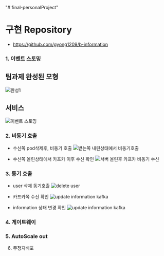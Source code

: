 "# final-personalProject" 

# 구현 Repository
- https://github.com/gyong1209/b-information

### 1. 이벤트 스토밍

## 팀과제 완성된 모형
![완성1](https://user-images.githubusercontent.com/25577890/91920135-1f0f4280-ed03-11ea-8a73-a0f939928ead.PNG)

## 서비스 
![이벤트 스토밍](https://user-images.githubusercontent.com/53261680/92063969-6109b880-edd7-11ea-8a30-73afb2a287c8.PNG)

### 2. 비동기 호출
 - 수신쪽 pod삭제후, 비동기 호출
![받는쪽 내린상태에서 비동기호출](https://user-images.githubusercontent.com/53261680/92065267-543a9400-edda-11ea-83b3-9c08bcfe2252.PNG)

 - 수신쪽 올린상태에서 카프카 이후 수신 확인
 ![서버 올린후 카프카 비동기 수신](https://user-images.githubusercontent.com/53261680/92065319-73d1bc80-edda-11ea-8beb-415dbcfe4e64.PNG)


### 3. 동기 호출
  - user 삭제 동기호출
  ![delete user](https://user-images.githubusercontent.com/53261680/92065352-84823280-edda-11ea-9829-77bd4f920b81.PNG)
  
  - 카프카쪽 수신 확인
  ![update information kafka](https://user-images.githubusercontent.com/53261680/92065553-e2167f00-edda-11ea-81e8-ccab3455545a.PNG)
  
  - information 상태 변경 확인
  ![update information kafka](https://user-images.githubusercontent.com/53261680/92065480-c4491a00-edda-11ea-9ea2-a7e88de8d1d3.PNG)


### 4. 게이트웨이



### 5. AutoScale out



6. 무정지배포
